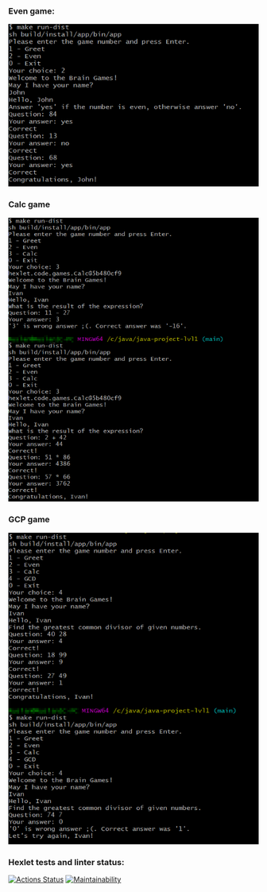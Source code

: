
### Even game:
![game Even](/imgs/even-game.png?raw=true)

### Calc game
![game Calc](/imgs/calc-game.png?raw=true)

### GCP game
![game Calc](/imgs/gcp-game.png?raw=true)

### Hexlet tests and linter status:
[![Actions Status](https://github.com/fokses/java-project-lvl1/workflows/hexlet-check/badge.svg)](https://github.com/fokses/java-project-lvl1/actions)
[![Maintainability](https://api.codeclimate.com/v1/badges/a99a88d28ad37a79dbf6/maintainability)](https://codeclimate.com/github/codeclimate/codeclimate/maintainability)
